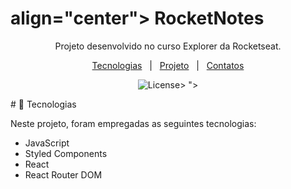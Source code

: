<h1>align="center"> RocketNotes </h1>

<p align="center">
Projeto desenvolvido no curso Explorer da Rocketseat.
</p>

<p align="center">
  <a href="#-tecnologias">Tecnologias</a>&nbsp;&nbsp;&nbsp;|&nbsp;&nbsp;
  <a href="#-projeto">Projeto</a>&nbsp;&nbsp;&nbsp;|&nbsp;&nbsp;
  <a href="#-contato">Contatos</a>
</p>
<p align="center">
  <img alt="License" src="https://github.com/devwagnerdw/Rocketnotes-backend/assets/103940637/b5782d60-1e30-46fc-926b-583c87fb1337">>
">
</p>
# 🚀 Tecnologias

 Neste projeto, foram empregadas as seguintes tecnologias:

- JavaScript
- Styled Components
- React
- React Router DOM
<br/>
